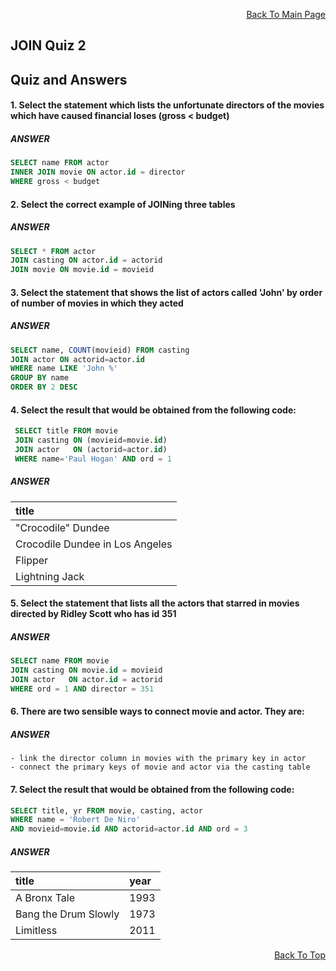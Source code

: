 <p align="right"><a href="https://github.com/ojudz08/sqlzoo-answers/tree/main">Back To Main Page</a></p>


## JOIN Quiz 2

## Quiz and Answers
#### 1. Select the statement which lists the unfortunate directors of the movies which have caused financial loses (gross < budget)
##### ANSWER
```SQL
SELECT name FROM actor
INNER JOIN movie ON actor.id = director
WHERE gross < budget
```


#### 2. Select the correct example of JOINing three tables
##### ANSWER
```SQL
SELECT * FROM actor
JOIN casting ON actor.id = actorid
JOIN movie ON movie.id = movieid
```


#### 3. Select the statement that shows the list of actors called 'John' by order of number of movies in which they acted
##### ANSWER
```SQL
SELECT name, COUNT(movieid) FROM casting
JOIN actor ON actorid=actor.id
WHERE name LIKE 'John %'
GROUP BY name
ORDER BY 2 DESC
```


#### 4. Select the result that would be obtained from the following code:
```SQL
 SELECT title FROM movie
 JOIN casting ON (movieid=movie.id)
 JOIN actor   ON (actorid=actor.id)
 WHERE name='Paul Hogan' AND ord = 1
```
##### ANSWER
| title | 
| :--- |
| "Crocodile" Dundee |
| Crocodile Dundee in Los Angeles |
| Flipper |
| Lightning Jack |



#### 5. Select the statement that lists all the actors that starred in movies directed by Ridley Scott who has id 351
##### ANSWER
```SQL
SELECT name FROM movie
JOIN casting ON movie.id = movieid
JOIN actor   ON actor.id = actorid
WHERE ord = 1 AND director = 351
```


#### 6. There are two sensible ways to connect movie and actor. They are:
##### ANSWER
```
- link the director column in movies with the primary key in actor
- connect the primary keys of movie and actor via the casting table
```


#### 7. Select the result that would be obtained from the following code:
```SQL
SELECT title, yr FROM movie, casting, actor 
WHERE name = 'Robert De Niro'
AND movieid=movie.id AND actorid=actor.id AND ord = 3
```
##### ANSWER
| title | year |
| :--- | :--- |
| A Bronx Tale | 1993 |
| Bang the Drum Slowly | 1973 |
| Limitless | 2011 |


<p align="right"><a href="#top">Back To Top</a></p>
